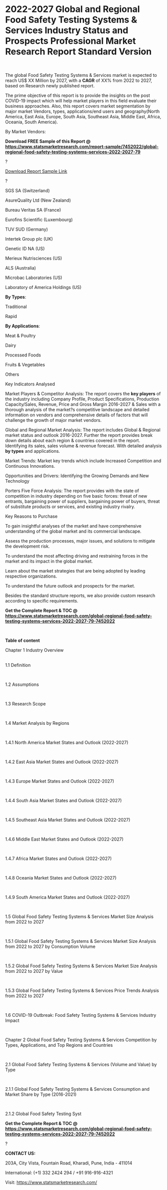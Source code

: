 <h1>2022-2027 Global and Regional Food Safety Testing Systems & Services Industry Status and Prospects Professional Market Research Report Standard Version</h1><br/><p>The global Food Safety Testing Systems & Services market is expected to reach US$ XX Million by 2027, with a <strong>CAGR</strong> of XX% from 2022 to 2027, based on Research newly published report.</p>
 
 
 
 <p>The prime objective of this report is to provide the insights on the post COVID-19 impact which will help market players in this field evaluate their business approaches. Also, this report covers market segmentation by major market Vendors, types, applications/end users and geography(North America, East Asia, Europe, South Asia, Southeast Asia, Middle East, Africa, Oceania, South America).</p>
 
 
 
 <p>By Market Vendors:</p>
 
 
 
 <div><b>Download FREE Sample of this Report @ <a href="https://www.statsmarketresearch.com/download-free-sample/7452022/global-regional-food-safety-testing-systems-services-2022-2027-79">https://www.statsmarketresearch.com/report-sample/7452022/global-regional-food-safety-testing-systems-services-2022-2027-79</a></b></div>
 
 
 
 <p>? </p>
 
 
 
 <p><a href="https://www.statsmarketresearch.com/download-free-sample/7452022/global-regional-food-safety-testing-systems-services-2022-2027-79">Download Report Sample Link</a></p>
 
 
 
 <p>? </p>
 
 
 
 <p>SGS SA (Switzerland)</p>
 
 
 
 <p>AsureQuality Ltd (New Zealand)</p>
 
 
 
 <p>Bureau Veritas SA (France)</p>
 
 
 
 <p>Eurofins Scientific (Luxembourg)</p>
 
 
 
 <p>TUV SUD (Germany)</p>
 
 
 
 <p>Intertek Group plc (UK)</p>
 
 
 
 <p>Genetic ID NA (US)</p>
 
 
 
 <p>Merieux Nutrisciences (US)</p>
 
 
 
 <p>ALS (Australia)</p>
 
 
 
 <p>Microbac Laboratories (US)</p>
 
 
 
 <p>Laboratory of America Holdings (US)</p>
 
 
 
 <p><strong>By Types</strong>:</p>
 
 
 
 <p>Traditional</p>
 
 
 
 <p>Rapid</p>
 
 
 
 <p><strong><strong>By Applications</strong></strong>:</p>
 
 
 
 <p>Meat & Poultry</p>
 
 
 
 <p>Dairy</p>
 
 
 
 <p>Processed Foods</p>
 
 
 
 <p>Fruits & Vegetables</p>
 
 
 
 <p>Others</p>
 
 
 
 <p>Key Indicators Analysed</p>
 
 
 
 <p>Market Players & Competitor Analysis: The report covers the <strong>key players</strong> of the industry including Company Profile, Product Specifications, Production Capacity/Sales, Revenue, Price and Gross Margin 2016-2027 & Sales with a thorough analysis of the market?s competitive landscape and detailed information on vendors and comprehensive details of factors that will challenge the growth of major market vendors.</p>
 
 
 
 <p>Global and Regional Market Analysis: The report includes Global & Regional market status and outlook 2016-2027. Further the report provides break down details about each region & countries covered in the report. Identifying its sales, sales volume & revenue forecast. With detailed analysis <strong>by types</strong> and applications.</p>
 
 
 
 <p>Market Trends: Market key trends which include Increased Competition and Continuous Innovations.</p>
 
 
 
 <p>Opportunities and Drivers: Identifying the Growing Demands and New Technology</p>
 
 
 
 <p>Porters Five Force Analysis: The report provides with the state of competition in industry depending on five basic forces: threat of new entrants, bargaining power of suppliers, bargaining power of buyers, threat of substitute products or services, and existing industry rivalry.</p>
 
 
 
 <p>Key Reasons to Purchase</p>
 
 
 
 <p>To gain insightful analyses of the market and have comprehensive understanding of the global market and its commercial landscape.</p>
 
 
 
 <p>Assess the production processes, major issues, and solutions to mitigate the development risk.</p>
 
 
 
 <p>To understand the most affecting driving and restraining forces in the market and its impact in the global market.</p>
 
 
 
 <p>Learn about the market strategies that are being adopted by leading respective organizations.</p>
 
 
 
 <p>To understand the future outlook and prospects for the market.</p>
 
 
 
 <p>Besides the standard structure reports, we also provide custom research according to specific requirements.</p>
 
 
 
 <div><b>Get the Complete Report & TOC @ <a href="https://www.statsmarketresearch.com/global-regional-food-safety-testing-systems-services-2022-2027-79-7452022">https://www.statsmarketresearch.com/global-regional-food-safety-testing-systems-services-2022-2027-79-7452022</a></b></div>
 
 
 
 <p><br />
 
 <b>Table of content</b></p>
 
 
 
 <p>Chapter 1 Industry Overview<br />
 
 <br />
 
 1.1 Definition<br />
 
 <br />
 
 1.2 Assumptions<br />
 
 <br />
 
 1.3 Research Scope<br />
 
 <br />
 
 1.4 Market Analysis by Regions<br />
 
 <br />
 
 1.4.1 North America Market States and Outlook (2022-2027)<br />
 
 <br />
 
 1.4.2 East Asia Market States and Outlook (2022-2027)<br />
 
 <br />
 
 1.4.3 Europe Market States and Outlook (2022-2027)<br />
 
 <br />
 
 1.4.4 South Asia Market States and Outlook (2022-2027)<br />
 
 <br />
 
 1.4.5 Southeast Asia Market States and Outlook (2022-2027)<br />
 
 <br />
 
 1.4.6 Middle East Market States and Outlook (2022-2027)<br />
 
 <br />
 
 1.4.7 Africa Market States and Outlook (2022-2027)<br />
 
 <br />
 
 1.4.8 Oceania Market States and Outlook (2022-2027)<br />
 
 <br />
 
 1.4.9 South America Market States and Outlook (2022-2027)<br />
 
 <br />
 
 1.5 Global Food Safety Testing Systems & Services Market Size Analysis from 2022 to 2027<br />
 
 <br />
 
 1.5.1 Global Food Safety Testing Systems & Services Market Size Analysis from 2022 to 2027 by Consumption Volume<br />
 
 <br />
 
 1.5.2 Global Food Safety Testing Systems & Services Market Size Analysis from 2022 to 2027 by Value<br />
 
 <br />
 
 1.5.3 Global Food Safety Testing Systems & Services Price Trends Analysis from 2022 to 2027<br />
 
 <br />
 
 1.6 COVID-19 Outbreak: Food Safety Testing Systems & Services Industry Impact<br />
 
 <br />
 
 Chapter 2 Global Food Safety Testing Systems & Services Competition by Types, Applications, and Top Regions and Countries<br />
 
 <br />
 
 2.1 Global Food Safety Testing Systems & Services (Volume and Value) by Type<br />
 
 <br />
 
 2.1.1 Global Food Safety Testing Systems & Services Consumption and Market Share by Type (2016-2021)<br />
 
 <br />
 
 2.1.2 Global Food Safety Testing Syst</p>
 
 
 
 <div><b>Get the Complete Report & TOC @ <a href="https://www.statsmarketresearch.com/global-regional-food-safety-testing-systems-services-2022-2027-79-7452022">https://www.statsmarketresearch.com/global-regional-food-safety-testing-systems-services-2022-2027-79-7452022</a></b></div>
 
 
 
 <p>? </p>
 
 
 
 <p><b>CONTACT US:</b><br />
 
 203A, City Vista, Fountain Road, Kharadi, Pune, India - 411014<br />
 
 International: (+1) 332 2424 294 / +91 916-916-4321<br />
 
 Visit: <a href="https://www.statsmarketresearch.com/">https://www.statsmarketresearch.com/</a></p>